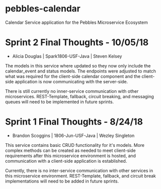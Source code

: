 # pebbles-calendar
Calendar Service application for the Pebbles Microservice Ecosystem

# Sprint 2 Final Thoughts - 10/05/18
- Alicia Douglas | Spark1806-USF-Java | Steven Kelsey

The models in this service where updated so they now only include the calendar_event and status models. The endpoints were adjusted to match what was required for the client-side calendar component and the client-side application is now communicating with the server-side.

There is still currently no inner-service communication with other microservices. REST-Template, fallback, circuit breaking, and messaging queues will need to be implemented in future sprints. 

# Sprint 1 Final Thoughts - 8/24/18
- Brandon Scoggins | 1806-Jun-USF-Java | Wezley Singleton

This service contains basic CRUD functionality for it's models. More complex methods can be created as needed to meet client-side requirements after this microservice environment is hosted, and communication with a client-side application is established. 

Currently, there is no inter-service communication with other services in this microservice environment. REST-Template, fallback, and circuit break implementations will need to be added in future sprints.